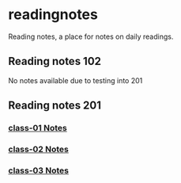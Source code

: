 # readingnotes

Reading notes, a place for notes on daily readings.

## Reading notes 102

No notes available due to testing into 201

## Reading notes 201

### [class-01 Notes](/class-01.md)

### [class-02 Notes](/class-02.md)

### [class-03 Notes](/class-03.md)

